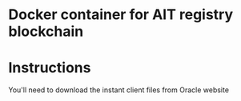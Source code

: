 # Docker container for AIT registry blockchain

# Instructions

You'll need to download the instant client files from Oracle website
